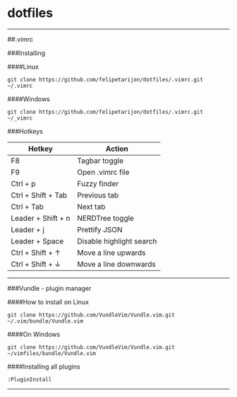 # dotfiles
----------

##.vimrc

###Installing

####Linux
```
git clone https://github.com/felipetarijon/dotfiles/.vimrc.git ~/.vimrc
```

####Windows
```
git clone https://github.com/felipetarijon/dotfiles/.vimrc.git ~/_vimrc
```

###Hotkeys

| **Hotkey**         | **Action**               |
|--------------------|--------------------------|
| F8                 | Tagbar toggle            |
| F9                 | Open .vimrc file         |
| Ctrl + p           | Fuzzy finder             |
| Ctrl + Shift + Tab | Previous tab             |
| Ctrl + Tab         | Next tab                 |
| Leader + Shift + n | NERDTree toggle          |
| Leader + j         | Prettify JSON            |
| Leader + Space     | Disable highlight search |
| Ctrl + Shift + ↑   | Move a line upwards      |
| Ctrl + Shift + ↓   | Move a line downwards    |

----------

###Vundle - plugin manager

####How to install on Linux
```
git clone https://github.com/VundleVim/Vundle.vim.git ~/.vim/bundle/Vundle.vim
```

####On Windows
```
git clone https://github.com/VundleVim/Vundle.vim.git ~/vimfiles/bundle/Vundle.vim
```

####Installing all plugins
```
:PluginInstall
```

--------
